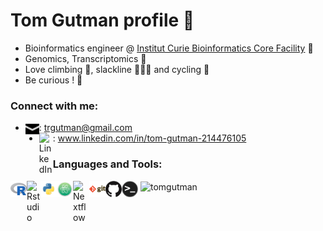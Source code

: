  # Tom Gutman profile 📜

 - Bioinformatics engineer @ [Institut Curie Bioinformatics Core Facility](https://github.com/bioinfo-pf-curie) 🔬
 - Genomics, Transcriptomics 🧬
 - Love climbing 🧗, slackline 🌳__🚶__🌳 and cycling 🚴
 - Be curious ! 🧐 

 ### Connect with me:

- [<img align="left" alt="email adress" width="22px" src="https://raw.githubusercontent.com/iconic/open-iconic/master/svg/envelope-closed.svg" />](website) : trgutman@gmail.com
- [<img align="left" alt="LinkedIn" width="22px" src="https://cdn.jsdelivr.net/npm/simple-icons@v3/icons/linkedin.svg" />](linkedin) : www.linkedin.com/in/tom-gutman-214476105


### Languages and Tools:

[<img align="left" alt="R" width="26px" src="https://raw.githubusercontent.com/github/explore/80688e429a7d4ef2fca1e82350fe8e3517d3494d/topics/r/r.png" />](R_language)
[<img align="left" alt="Rstudio" width="22px" src="https://cdn.jsdelivr.net/npm/simple-icons@v3/icons/rstudio.svg" />](Rstudio)
[<img align="left" alt="Python" width="26px" src="https://raw.githubusercontent.com/github/explore/80688e429a7d4ef2fca1e82350fe8e3517d3494d/topics/python/python.png" />](Python)
[<img align="left" alt="Atom" width="26px" src="https://raw.githubusercontent.com/github/explore/80688e429a7d4ef2fca1e82350fe8e3517d3494d/topics/atom/atom.png" />](Atom)
[<img align="left" alt="Nextflow" width="26px" src="https://cdn.icon-icons.com/icons2/2148/PNG/512/nextflow_icon_132159.png" />](Nextflow)

[<img align="left" alt="Git" width="26px" src="https://raw.githubusercontent.com/github/explore/80688e429a7d4ef2fca1e82350fe8e3517d3494d/topics/git/git.png" />](git)
[<img align="left" alt="GitHub" width="26px" src="https://raw.githubusercontent.com/github/explore/78df643247d429f6cc873026c0622819ad797942/topics/github/github.png" />](github)
[<img align="left" alt="Terminal" width="26px" src="https://raw.githubusercontent.com/github/explore/80688e429a7d4ef2fca1e82350fe8e3517d3494d/topics/terminal/terminal.png" />](bash)

<p>&nbsp;<img align="center" src="https://github-readme-stats.vercel.app/api?username=tomgutman&show_icons=true&locale=en" alt="tomgutman" /></p>
